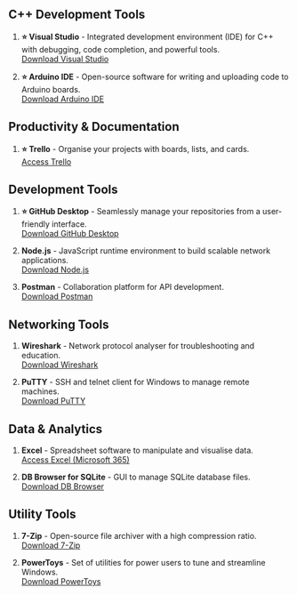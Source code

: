 ## C++ Development Tools

1. **:star: Visual Studio** - Integrated development environment (IDE) for C++ with debugging, code completion, and powerful tools.\
   [Download Visual Studio](https://visualstudio.microsoft.com/)

2. **:star: Arduino IDE** - Open-source software for writing and uploading code to Arduino boards.\
    [Download Arduino IDE](https://www.arduino.cc/en/software)

## Productivity & Documentation

1. **:star: Trello** - Organise your projects with boards, lists, and cards.\
   [Access Trello](https://trello.com/)

## Development Tools

1. **:star: GitHub Desktop** - Seamlessly manage your repositories from a user-friendly interface.\
   [Download GitHub Desktop](https://desktop.github.com/)

2. **Node.js** - JavaScript runtime environment to build scalable network applications.\
   [Download Node.js](https://nodejs.org/)

3. **Postman** - Collaboration platform for API development.\
   [Download Postman](https://www.postman.com/downloads/)

## Networking Tools

1. **Wireshark** - Network protocol analyser for troubleshooting and education.\
   [Download Wireshark](https://www.wireshark.org/download.html)

2. **PuTTY** - SSH and telnet client for Windows to manage remote machines.\
   [Download PuTTY](https://www.putty.org/)

## Data & Analytics

1. **Excel** - Spreadsheet software to manipulate and visualise data.\
   [Access Excel (Microsoft 365)](https://www.microsoft.com/en-ww/microsoft-365/excel)

2. **DB Browser for SQLite** - GUI to manage SQLite database files.\
   [Download DB Browser](https://sqlitebrowser.org/dl/)

## Utility Tools

1. **7-Zip** - Open-source file archiver with a high compression ratio.\
   [Download 7-Zip](https://www.7-zip.org/download.html)

2. **PowerToys** - Set of utilities for power users to tune and streamline Windows.\
   [Download PowerToys](https://github.com/microsoft/PowerToys/releases)
